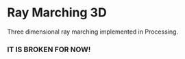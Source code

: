 # Ray Marching 3D
Three dimensional ray marching implemented in Processing. 

### IT IS BROKEN FOR NOW! 
